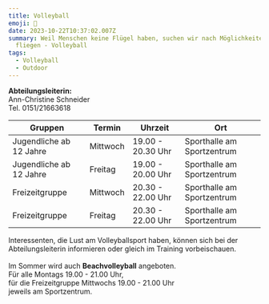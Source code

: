 ```yaml
---
title: Volleyball
emoji: 🏐
date: 2023-10-22T10:37:02.007Z
summary: Weil Menschen keine Flügel haben, suchen wir nach Möglichkeiten zu
  fliegen - Volleyball
tags:
  - Volleyball
  - Outdoor
---
```





**Abteilungsleiterin:** \
Ann-Christine Schneider \
Tel. 0151/21663618

| **Gruppen**             | **Termin** | **Uhrzeit**       | **Ort**                    |
| ----------------------- | ---------- | ----------------- | -------------------------- |
| Jugendliche ab 12 Jahre | Mittwoch   | 19.00 - 20.30 Uhr | Sporthalle am Sportzentrum |
| Jugendliche ab 12 Jahre | Freitag    | 19.00 - 20.00 Uhr | Sporthalle am Sportzentrum |
| Freizeitgruppe          | Mittwoch   | 20.30 - 22.00 Uhr | Sporthalle am Sportzentrum |
| Freizeitgruppe          | Freitag    | 20.30 - 22.00 Uhr | Sporthalle am Sportzentrum |

Interessenten, die Lust am Volleyballsport haben, können sich bei der Abteilungsleiterin informieren oder gleich im Training vorbeischauen.\
\
Im Sommer wird auch **Beachvolleyball** angeboten.\
Für alle Montags 19.00 - 21.00 Uhr,\
für die Freizeitgruppe Mittwochs 19.00 - 21.00 Uhr\
jeweils am Sportzentrum.